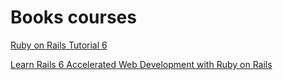 # Books courses

[Ruby on Rails Tutorial 6](https://www.goodreads.com/book/show/53555181-ruby-on-rails-tutorial-6th-edition)

[Learn Rails 6 Accelerated Web Development with Ruby on Rails](https://www.goodreads.com/book/show/53483646-learn-rails-6)
